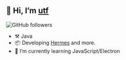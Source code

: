 ## 👋 Hi, I’m [utf](https://linktr.ee/utf_)

<img alt="GitHub followers" src="https://img.shields.io/github/followers/readutf?label=%40readUTF&style=social">

- ⚒️ Java
- 📦 Developing [Hermes](https://github.com/readUTF/Hermes) and more.
- 🌱 I’m currently learning JavaScript/Electron
